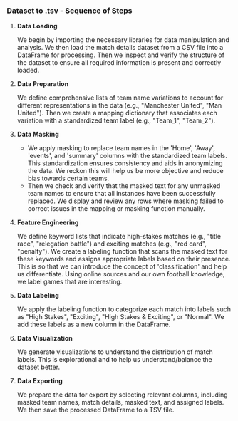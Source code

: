 ### Dataset to .tsv - Sequence of Steps

1.  **Data Loading**
    
    We begin by importing the necessary libraries for data manipulation and analysis. 
We then load the match details dataset from a CSV file into a DataFrame for processing. 
Then we inspect and verify the structure of the dataset to ensure all required information is present and correctly loaded.
    
2.  **Data Preparation**
    
    We define comprehensive lists of team name variations to account for different representations in the data (e.g., "Manchester United", "Man United"). 
Then we create a mapping dictionary that associates each variation with a standardized team label (e.g., "Team_1", "Team_2").
    
3.  **Data Masking**
    
    - We apply masking to replace team names 
in the 'Home', 'Away', 'events', and 'summary' columns with the standardized team labels. 
This standardization ensures consistency and aids in anonymizing the data. 
We reckon this will help us be more objective and reduce bias towards certain teams.
    - Then we check and verify that the masked text for any unmasked team names to ensure that all instances have been successfully replaced. 
We display and review any rows where masking failed to correct issues in the mapping or masking function manually.
    
4.  **Feature Engineering**
    
    We define keyword lists that indicate high-stakes matches (e.g., "title race", "relegation battle") and exciting matches (e.g., "red card", "penalty"). 
We create a labeling function that scans the masked text for these keywords and assigns appropriate labels based on their presence.
This is so that we can introduce the concept of 'classification' and help us differentiate. Using online sources and our own football knowledge, we label games that are interesting.
    
5.  **Data Labeling**
    
    We apply the labeling function to categorize each match into labels such as "High Stakes", "Exciting", "High Stakes & Exciting", or "Normal". We add these labels as a new column in the DataFrame.
    
6.  **Data Visualization**
    
    We generate visualizations to understand the distribution of match labels. This is explorational and to help us understand/balance the dataset better.
    
7.  **Data Exporting**
 
    We prepare the data for export by selecting relevant columns, including masked team names, match details, masked text, and assigned labels. 
We then save the processed DataFrame to a TSV file.
